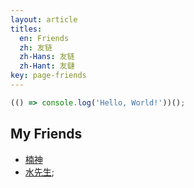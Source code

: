 ```yaml
---
layout: article
titles:
  en: Friends
  zh: 友链
  zh-Hans: 友链
  zh-Hant: 友鏈
key: page-friends
---
```




```javascript
(() => console.log('Hello, World!'))();
```

## My Friends

- [楠神](https://zuhiul.github.io/)
- [水先生](https://lucien.ink);

